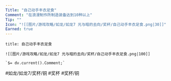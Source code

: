 ```yaml
---
Title: "自己动手丰衣足食"
Comment: "在浪漫制作所制造装备达到10种以上"
Tip: ""
Icon: "![[图片/游戏攻略/如龙/如龙7 光与暗的去向/奖杯/自己动手丰衣足食.png|30]]"
Earned: true
---
```

```ad-common-bronze-trophy
title: 自己动手丰衣足食

![[图片/游戏攻略/如龙/如龙7 光与暗的去向/奖杯/自己动手丰衣足食.png|100]]

`$= dv.current().Comment;`

```

#如龙/如龙7/奖杯/铜 #奖杯 #奖杯/铜
